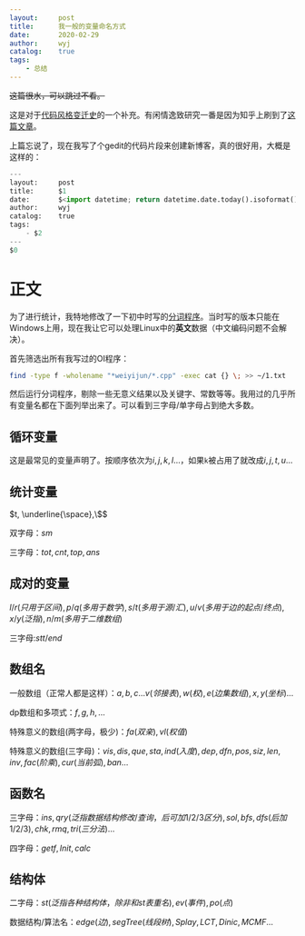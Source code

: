 ```yaml
---
layout:		post
title:		我一般的变量命名方式
date:		2020-02-29
author:		wyj
catalog:	true
tags:
    - 总结
---
```


~~这篇很水，可以跳过不看。~~

这是对于[代码风格变迁史](https://2o181o28.github.io/2018/10/02/%E4%BB%A3%E7%A0%81%E9%A3%8E%E6%A0%BC%E5%8F%98%E8%BF%81%E5%8F%B2/)的一个补充。有闲情逸致研究一番是因为知乎上刷到了[这篇文章](https://zhuanlan.zhihu.com/p/104963169)。

上篇忘说了，现在我写了个gedit的代码片段来创建新博客，真的很好用，大概是这样的：
```python
---
layout:		post
title:		$1
date:		$<import datetime; return datetime.date.today().isoformat()>
author:		wyj
catalog:	true
tags:
    - $2
---
$0
```

# 正文

为了进行统计，我特地修改了一下初中时写的[分词程序](https://github.com/2o181o28/MyProg/tree/master/normal/fenci)。当时写的版本只能在Windows上用，现在我让它可以处理Linux中的**英文**数据（中文编码问题不会解决）。

首先筛选出所有我写过的OI程序：
```bash
find -type f -wholename "*weiyijun/*.cpp" -exec cat {} \; >> ~/1.txt 
```
然后运行分词程序，剔除一些无意义结果以及关键字、常数等等。我用过的几乎所有变量名都在下面列举出来了。可以看到三字母/单字母占到绝大多数。

## 循环变量

这是最常见的变量声明了。按顺序依次为$i,j,k,l\dots$，如果`k`被占用了就改成$i,j,t,u\dots$

## 统计变量

$t, \underline{\space},\$$

双字母：$sm$

三字母：$tot,cnt,top,ans$

## 成对的变量

$l/r(只用于区间),p/q(多用于数学),s/t(多用于源/汇),u/v(多用于边的起点/终点),x/y(泛指),n/m(多用于二维数组)$

三字母:$stt/end$

## 数组名

一般数组（正常人都是这样）：$a,b,c\dots v(邻接表),w(权),e(边集数组),x,y(坐标)\dots$

dp数组和多项式：$f,g,h,\dots$

特殊意义的数组(两字母，极少)：$fa(双亲),vl(权值)$

特殊意义的数组(三字母)：$vis,dis,que,sta,ind(入度),dep,dfn,pos,siz,len,inv,fac(阶乘),cur(当前弧),ban\dots$

## 函数名

三字母：$ins,qry(泛指数据结构修改/查询，后可加1/2/3区分),sol,bfs,dfs(后加1/2/3),chk,rmq,tri(三分法)\dots$

四字母：$getf,Init,calc$

## 结构体

二字母：$st(泛指各种结构体，除非和st表重名),ev(事件),po(点)$

数据结构/算法名：$edge(边),segTree(线段树),Splay,LCT,Dinic,MCMF\dots$
